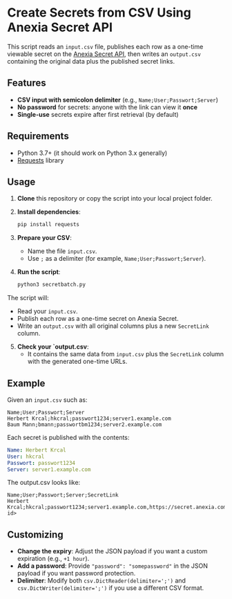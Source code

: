 # Create Secrets from CSV Using Anexia Secret API

This script reads an `input.csv` file, publishes each row as a one-time viewable secret on the [Anexia Secret API](https://secret.anexia.com/docs), then writes an `output.csv` containing the original data plus the published secret links.

## Features

- **CSV input with semicolon delimiter** (e.g., `Name;User;Passwort;Server`)
- **No password** for secrets: anyone with the link can view it **once**
- **Single-use** secrets expire after first retrieval (by default)

## Requirements

- Python 3.7+ (it should work on Python 3.x generally)
- [Requests](https://pypi.org/project/requests/) library

## Usage

1. **Clone** this repository or copy the script into your local project folder.
2. **Install dependencies**:
   ```bash
   pip install requests
3. **Prepare your CSV**:
   - Name the file `input.csv`.
   - Use `;` as a delimiter (for example, `Name;User;Passwort;Server`).

4. **Run the script**:
   ```bash
   python3 secretbatch.py
The script will:
- Read your `input.csv`.
- Publish each row as a one-time secret on Anexia Secret.
- Write an `output.csv` with all original columns plus a new `SecretLink` column.

5. **Check your `output.csv**:
   - It contains the same data from `input.csv` plus the `SecretLink` column with the generated one-time URLs.

## Example

Given an `input.csv` such as:

  ```csv
  Name;User;Passwort;Server
  Herbert Krcal;hkcral;passwort1234;server1.example.com
  Baum Mann;bmann;passwortbm1234;server2.example.com
  ```

Each secret is published with the contents:

  ```yaml
  Name: Herbert Krcal
  User: hkcral
  Passwort: passwort1234
  Server: server1.example.com
  ```
The output.csv looks like:

  ```csv
  Name;User;Passwort;Server;SecretLink
  Herbert Krcal;hkcral;passwort1234;server1.example.com,https://secret.anexia.com/secret/<unique-id>
  ```

## Customizing

- **Change the expiry**: Adjust the JSON payload if you want a custom expiration (e.g., `+1 hour`).
- **Add a password**: Provide `"password": "somepassword"` in the JSON payload if you want password protection.
- **Delimiter**: Modify both `csv.DictReader(delimiter=';')` and `csv.DictWriter(delimiter=';')` if you use a different CSV format.
